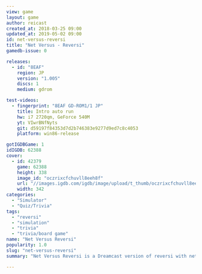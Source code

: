 ```yaml
---
view: game
layout: game
author: reicast
created_at: 2018-03-25 09:00
updated_at: 2019-05-02 09:00
id: net-versus-reversi
title: "Net Versus - Reversi"
gamedb-issue: 0

releases:
  - id: "8EAF"
    region: JP
    version: "1.005"
    discs: 1
    medium: gdrom

test-videos:
  - fingerprint: "8EAF GD-ROM1/1 JP"
    title: Intro auto run
    hw: i7 2720qm, GeForce 540M
    yt: VIwrBNfNyts
    git: d59197f84353d7d2b746383e9277d9ed7c8c4053
    platform: win86-release

gotIGDBGame: 1
idIGDB: 62388
cover:
  - id: 42379
    game: 62388
    height: 338
    image_id: "oczrixcfchuvll8eeh8f"
    url: "//images.igdb.com/igdb/image/upload/t_thumb/oczrixcfchuvll8eeh8f.jpg"
    width: 342
categories:
  - "Simulator"
  - "Quiz/Trivia"
tags:
  - "reversi"
  - "simulation"
  - "trivia"
  - "trivia/board game"
name: "Net Versus Reversi"
popularity: 1.0
slug: "net-versus-reversi"
summary: "Net Versus Reversi is a Dreamcast version of reversi with netplay."

---
```

